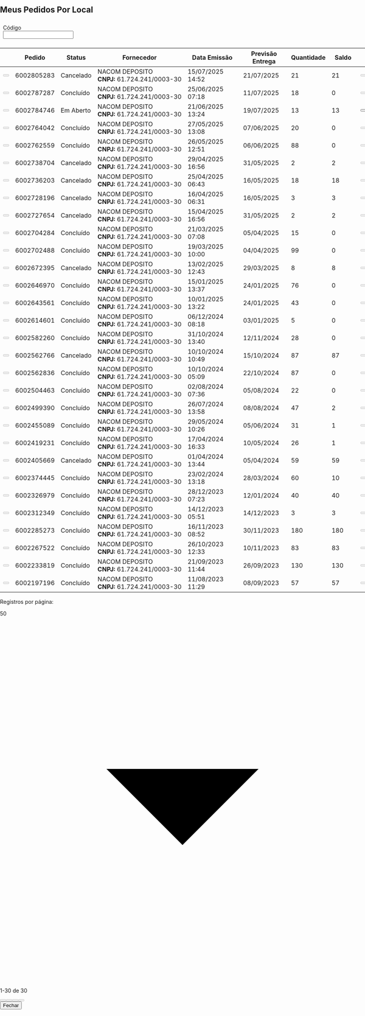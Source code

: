 <div role="presentation" class="MuiDialog-root" width="md" style="position: fixed; z-index: 1300; inset: 0px;"><div class="MuiBackdrop-root" aria-hidden="true" style="opacity: 1; transition: opacity 225ms cubic-bezier(0.4, 0, 0.2, 1) 0ms;"></div><div tabindex="0" data-test="sentinelStart"></div><div class="MuiDialog-container MuiDialog-scrollPaper" role="none presentation" tabindex="-1" style="opacity: 1; transition: opacity 225ms cubic-bezier(0.4, 0, 0.2, 1) 0ms;"><div class="MuiPaper-root MuiDialog-paper MuiDialog-paperScrollPaper MuiDialog-paperWidthLg MuiDialog-paperFullWidth MuiPaper-elevation24 MuiPaper-rounded" role="dialog"><div class="MuiDialogTitle-root"><h2 class="MuiTypography-root MuiTypography-h6">Meus Pedidos Por Local</h2></div><div class="MuiDialogContent-root" style="padding: 0px;"><div style="padding: 8px;"><div class="MuiGrid-root MuiGrid-container"><div class="MuiGrid-root MuiGrid-item MuiGrid-grid-xs-8"></div><div class="MuiGrid-root MuiGrid-item MuiGrid-grid-xs-4"><div class="MuiFormControl-root MuiTextField-root MuiFormControl-fullWidth"><label class="MuiFormLabel-root MuiInputLabel-root MuiInputLabel-formControl MuiInputLabel-animated" data-shrink="false">Código</label><div class="MuiInputBase-root MuiInput-root MuiInput-underline MuiInputBase-fullWidth MuiInput-fullWidth MuiInputBase-formControl MuiInput-formControl"><input aria-invalid="false" name="codigo" type="text" class="MuiInputBase-input MuiInput-input" value=""></div></div></div></div></div><div class="jss1744 jss1745"><table class="MuiTable-root" style="min-width: 1000px;"><thead class="MuiTableHead-root"><tr class="MuiTableRow-root MuiTableRow-head"><th class="MuiTableCell-root MuiTableCell-head MuiTableCell-sizeSmall" scope="col" width="10"></th><th class="MuiTableCell-root MuiTableCell-head MuiTableCell-sizeSmall" scope="col">Pedido</th><th class="MuiTableCell-root MuiTableCell-head MuiTableCell-sizeSmall" scope="col">Status</th><th class="MuiTableCell-root MuiTableCell-head MuiTableCell-sizeSmall" scope="col">Fornecedor</th><th class="MuiTableCell-root MuiTableCell-head MuiTableCell-alignCenter MuiTableCell-sizeSmall" scope="col" style="width: 130px;">Data Emissão</th><th class="MuiTableCell-root MuiTableCell-head MuiTableCell-alignCenter MuiTableCell-sizeSmall" scope="col" style="width: 110px;">Previsão Entrega</th><th class="MuiTableCell-root MuiTableCell-head MuiTableCell-alignRight MuiTableCell-sizeSmall" scope="col" style="width: 60px;">Quantidade</th><th class="MuiTableCell-root MuiTableCell-head MuiTableCell-alignRight MuiTableCell-sizeSmall" scope="col" style="width: 60px;">Saldo</th><th class="MuiTableCell-root MuiTableCell-head MuiTableCell-sizeSmall" scope="col" style="width: 40px;"></th></tr></thead><tbody class="MuiTableBody-root"><tr class="MuiTableRow-root MuiTableRow-hover"><td class="MuiTableCell-root MuiTableCell-body MuiTableCell-sizeSmall"><button class="MuiButtonBase-root MuiIconButton-root Mui-disabled MuiIconButton-sizeSmall Mui-disabled" tabindex="-1" type="button" disabled="" aria-label="observacoes"><span class="MuiIconButton-label"><svg class="MuiSvgIcon-root" focusable="false" viewBox="0 0 24 24" aria-hidden="true" role="presentation"><path d="M7.41 8.59L12 13.17l4.59-4.58L18 10l-6 6-6-6 1.41-1.41z"></path></svg></span></button></td><td class="MuiTableCell-root MuiTableCell-body MuiTableCell-sizeSmall">6002805283</td><td class="MuiTableCell-root MuiTableCell-body MuiTableCell-sizeSmall">Cancelado</td><td class="MuiTableCell-root MuiTableCell-body MuiTableCell-sizeSmall">NACOM DEPOSITO<br><strong>CNPJ: </strong>61.724.241/0003-30</td><td class="MuiTableCell-root MuiTableCell-body MuiTableCell-alignCenter MuiTableCell-sizeSmall">15/07/2025 14:52</td><td class="MuiTableCell-root MuiTableCell-body MuiTableCell-alignLeft MuiTableCell-sizeSmall">21/07/2025</td><td class="MuiTableCell-root MuiTableCell-body MuiTableCell-alignRight MuiTableCell-sizeSmall">21</td><td class="MuiTableCell-root MuiTableCell-body MuiTableCell-alignRight MuiTableCell-sizeSmall">21</td><td class="MuiTableCell-root MuiTableCell-body MuiTableCell-alignCenter MuiTableCell-paddingNone MuiTableCell-sizeSmall"><button class="MuiButtonBase-root MuiIconButton-root MuiIconButton-colorPrimary Mui-disabled Mui-disabled" tabindex="-1" type="button" disabled=""><span class="MuiIconButton-label"><svg class="MuiSvgIcon-root" focusable="false" viewBox="0 0 24 24" aria-hidden="true" role="presentation"><path d="M19.77 5.03l1.4 1.4L8.43 19.17l-5.6-5.6 1.4-1.4 4.2 4.2L19.77 5.03m0-2.83L8.43 13.54l-4.2-4.2L0 13.57 8.43 22 24 6.43 19.77 2.2z"></path></svg></span></button></td></tr><tr class="MuiTableRow-root MuiTableRow-hover"><td class="MuiTableCell-root MuiTableCell-body MuiTableCell-sizeSmall"><button class="MuiButtonBase-root MuiIconButton-root Mui-disabled MuiIconButton-sizeSmall Mui-disabled" tabindex="-1" type="button" disabled="" aria-label="observacoes"><span class="MuiIconButton-label"><svg class="MuiSvgIcon-root" focusable="false" viewBox="0 0 24 24" aria-hidden="true" role="presentation"><path d="M7.41 8.59L12 13.17l4.59-4.58L18 10l-6 6-6-6 1.41-1.41z"></path></svg></span></button></td><td class="MuiTableCell-root MuiTableCell-body MuiTableCell-sizeSmall">6002787287</td><td class="MuiTableCell-root MuiTableCell-body MuiTableCell-sizeSmall">Concluído</td><td class="MuiTableCell-root MuiTableCell-body MuiTableCell-sizeSmall">NACOM DEPOSITO<br><strong>CNPJ: </strong>61.724.241/0003-30</td><td class="MuiTableCell-root MuiTableCell-body MuiTableCell-alignCenter MuiTableCell-sizeSmall">25/06/2025 07:18</td><td class="MuiTableCell-root MuiTableCell-body MuiTableCell-alignLeft MuiTableCell-sizeSmall">11/07/2025</td><td class="MuiTableCell-root MuiTableCell-body MuiTableCell-alignRight MuiTableCell-sizeSmall">18</td><td class="MuiTableCell-root MuiTableCell-body MuiTableCell-alignRight MuiTableCell-sizeSmall">0</td><td class="MuiTableCell-root MuiTableCell-body MuiTableCell-alignCenter MuiTableCell-paddingNone MuiTableCell-sizeSmall"><button class="MuiButtonBase-root MuiIconButton-root MuiIconButton-colorPrimary Mui-disabled Mui-disabled" tabindex="-1" type="button" disabled=""><span class="MuiIconButton-label"><svg class="MuiSvgIcon-root" focusable="false" viewBox="0 0 24 24" aria-hidden="true" role="presentation"><path d="M19.77 5.03l1.4 1.4L8.43 19.17l-5.6-5.6 1.4-1.4 4.2 4.2L19.77 5.03m0-2.83L8.43 13.54l-4.2-4.2L0 13.57 8.43 22 24 6.43 19.77 2.2z"></path></svg></span></button></td></tr><tr class="MuiTableRow-root MuiTableRow-hover"><td class="MuiTableCell-root MuiTableCell-body MuiTableCell-sizeSmall"><button class="MuiButtonBase-root MuiIconButton-root Mui-disabled MuiIconButton-sizeSmall Mui-disabled" tabindex="-1" type="button" disabled="" aria-label="observacoes"><span class="MuiIconButton-label"><svg class="MuiSvgIcon-root" focusable="false" viewBox="0 0 24 24" aria-hidden="true" role="presentation"><path d="M7.41 8.59L12 13.17l4.59-4.58L18 10l-6 6-6-6 1.41-1.41z"></path></svg></span></button></td><td class="MuiTableCell-root MuiTableCell-body MuiTableCell-sizeSmall">6002784746</td><td class="MuiTableCell-root MuiTableCell-body MuiTableCell-sizeSmall">Em Aberto</td><td class="MuiTableCell-root MuiTableCell-body MuiTableCell-sizeSmall">NACOM DEPOSITO<br><strong>CNPJ: </strong>61.724.241/0003-30</td><td class="MuiTableCell-root MuiTableCell-body MuiTableCell-alignCenter MuiTableCell-sizeSmall">21/06/2025 13:24</td><td class="MuiTableCell-root MuiTableCell-body MuiTableCell-alignLeft MuiTableCell-sizeSmall">19/07/2025</td><td class="MuiTableCell-root MuiTableCell-body MuiTableCell-alignRight MuiTableCell-sizeSmall">13</td><td class="MuiTableCell-root MuiTableCell-body MuiTableCell-alignRight MuiTableCell-sizeSmall">13</td><td class="MuiTableCell-root MuiTableCell-body MuiTableCell-alignCenter MuiTableCell-paddingNone MuiTableCell-sizeSmall"><button class="MuiButtonBase-root MuiIconButton-root MuiIconButton-colorPrimary" tabindex="0" type="button"><span class="MuiIconButton-label"><svg class="MuiSvgIcon-root" focusable="false" viewBox="0 0 24 24" aria-hidden="true" role="presentation"><path d="M19.77 5.03l1.4 1.4L8.43 19.17l-5.6-5.6 1.4-1.4 4.2 4.2L19.77 5.03m0-2.83L8.43 13.54l-4.2-4.2L0 13.57 8.43 22 24 6.43 19.77 2.2z"></path></svg></span><span class="MuiTouchRipple-root"></span></button></td></tr><tr class="MuiTableRow-root MuiTableRow-hover"><td class="MuiTableCell-root MuiTableCell-body MuiTableCell-sizeSmall"><button class="MuiButtonBase-root MuiIconButton-root Mui-disabled MuiIconButton-sizeSmall Mui-disabled" tabindex="-1" type="button" disabled="" aria-label="observacoes"><span class="MuiIconButton-label"><svg class="MuiSvgIcon-root" focusable="false" viewBox="0 0 24 24" aria-hidden="true" role="presentation"><path d="M7.41 8.59L12 13.17l4.59-4.58L18 10l-6 6-6-6 1.41-1.41z"></path></svg></span></button></td><td class="MuiTableCell-root MuiTableCell-body MuiTableCell-sizeSmall">6002764042</td><td class="MuiTableCell-root MuiTableCell-body MuiTableCell-sizeSmall">Concluído</td><td class="MuiTableCell-root MuiTableCell-body MuiTableCell-sizeSmall">NACOM DEPOSITO<br><strong>CNPJ: </strong>61.724.241/0003-30</td><td class="MuiTableCell-root MuiTableCell-body MuiTableCell-alignCenter MuiTableCell-sizeSmall">27/05/2025 13:08</td><td class="MuiTableCell-root MuiTableCell-body MuiTableCell-alignLeft MuiTableCell-sizeSmall">07/06/2025</td><td class="MuiTableCell-root MuiTableCell-body MuiTableCell-alignRight MuiTableCell-sizeSmall">20</td><td class="MuiTableCell-root MuiTableCell-body MuiTableCell-alignRight MuiTableCell-sizeSmall">0</td><td class="MuiTableCell-root MuiTableCell-body MuiTableCell-alignCenter MuiTableCell-paddingNone MuiTableCell-sizeSmall"><button class="MuiButtonBase-root MuiIconButton-root MuiIconButton-colorPrimary Mui-disabled Mui-disabled" tabindex="-1" type="button" disabled=""><span class="MuiIconButton-label"><svg class="MuiSvgIcon-root" focusable="false" viewBox="0 0 24 24" aria-hidden="true" role="presentation"><path d="M19.77 5.03l1.4 1.4L8.43 19.17l-5.6-5.6 1.4-1.4 4.2 4.2L19.77 5.03m0-2.83L8.43 13.54l-4.2-4.2L0 13.57 8.43 22 24 6.43 19.77 2.2z"></path></svg></span></button></td></tr><tr class="MuiTableRow-root MuiTableRow-hover"><td class="MuiTableCell-root MuiTableCell-body MuiTableCell-sizeSmall"><button class="MuiButtonBase-root MuiIconButton-root Mui-disabled MuiIconButton-sizeSmall Mui-disabled" tabindex="-1" type="button" disabled="" aria-label="observacoes"><span class="MuiIconButton-label"><svg class="MuiSvgIcon-root" focusable="false" viewBox="0 0 24 24" aria-hidden="true" role="presentation"><path d="M7.41 8.59L12 13.17l4.59-4.58L18 10l-6 6-6-6 1.41-1.41z"></path></svg></span></button></td><td class="MuiTableCell-root MuiTableCell-body MuiTableCell-sizeSmall">6002762559</td><td class="MuiTableCell-root MuiTableCell-body MuiTableCell-sizeSmall">Concluído</td><td class="MuiTableCell-root MuiTableCell-body MuiTableCell-sizeSmall">NACOM DEPOSITO<br><strong>CNPJ: </strong>61.724.241/0003-30</td><td class="MuiTableCell-root MuiTableCell-body MuiTableCell-alignCenter MuiTableCell-sizeSmall">26/05/2025 12:51</td><td class="MuiTableCell-root MuiTableCell-body MuiTableCell-alignLeft MuiTableCell-sizeSmall">06/06/2025</td><td class="MuiTableCell-root MuiTableCell-body MuiTableCell-alignRight MuiTableCell-sizeSmall">88</td><td class="MuiTableCell-root MuiTableCell-body MuiTableCell-alignRight MuiTableCell-sizeSmall">0</td><td class="MuiTableCell-root MuiTableCell-body MuiTableCell-alignCenter MuiTableCell-paddingNone MuiTableCell-sizeSmall"><button class="MuiButtonBase-root MuiIconButton-root MuiIconButton-colorPrimary Mui-disabled Mui-disabled" tabindex="-1" type="button" disabled=""><span class="MuiIconButton-label"><svg class="MuiSvgIcon-root" focusable="false" viewBox="0 0 24 24" aria-hidden="true" role="presentation"><path d="M19.77 5.03l1.4 1.4L8.43 19.17l-5.6-5.6 1.4-1.4 4.2 4.2L19.77 5.03m0-2.83L8.43 13.54l-4.2-4.2L0 13.57 8.43 22 24 6.43 19.77 2.2z"></path></svg></span></button></td></tr><tr class="MuiTableRow-root MuiTableRow-hover"><td class="MuiTableCell-root MuiTableCell-body MuiTableCell-sizeSmall"><button class="MuiButtonBase-root MuiIconButton-root Mui-disabled MuiIconButton-sizeSmall Mui-disabled" tabindex="-1" type="button" disabled="" aria-label="observacoes"><span class="MuiIconButton-label"><svg class="MuiSvgIcon-root" focusable="false" viewBox="0 0 24 24" aria-hidden="true" role="presentation"><path d="M7.41 8.59L12 13.17l4.59-4.58L18 10l-6 6-6-6 1.41-1.41z"></path></svg></span></button></td><td class="MuiTableCell-root MuiTableCell-body MuiTableCell-sizeSmall">6002738704</td><td class="MuiTableCell-root MuiTableCell-body MuiTableCell-sizeSmall">Cancelado</td><td class="MuiTableCell-root MuiTableCell-body MuiTableCell-sizeSmall">NACOM DEPOSITO<br><strong>CNPJ: </strong>61.724.241/0003-30</td><td class="MuiTableCell-root MuiTableCell-body MuiTableCell-alignCenter MuiTableCell-sizeSmall">29/04/2025 16:56</td><td class="MuiTableCell-root MuiTableCell-body MuiTableCell-alignLeft MuiTableCell-sizeSmall">31/05/2025</td><td class="MuiTableCell-root MuiTableCell-body MuiTableCell-alignRight MuiTableCell-sizeSmall">2</td><td class="MuiTableCell-root MuiTableCell-body MuiTableCell-alignRight MuiTableCell-sizeSmall">2</td><td class="MuiTableCell-root MuiTableCell-body MuiTableCell-alignCenter MuiTableCell-paddingNone MuiTableCell-sizeSmall"><button class="MuiButtonBase-root MuiIconButton-root MuiIconButton-colorPrimary Mui-disabled Mui-disabled" tabindex="-1" type="button" disabled=""><span class="MuiIconButton-label"><svg class="MuiSvgIcon-root" focusable="false" viewBox="0 0 24 24" aria-hidden="true" role="presentation"><path d="M19.77 5.03l1.4 1.4L8.43 19.17l-5.6-5.6 1.4-1.4 4.2 4.2L19.77 5.03m0-2.83L8.43 13.54l-4.2-4.2L0 13.57 8.43 22 24 6.43 19.77 2.2z"></path></svg></span></button></td></tr><tr class="MuiTableRow-root MuiTableRow-hover"><td class="MuiTableCell-root MuiTableCell-body MuiTableCell-sizeSmall"><button class="MuiButtonBase-root MuiIconButton-root Mui-disabled MuiIconButton-sizeSmall Mui-disabled" tabindex="-1" type="button" disabled="" aria-label="observacoes"><span class="MuiIconButton-label"><svg class="MuiSvgIcon-root" focusable="false" viewBox="0 0 24 24" aria-hidden="true" role="presentation"><path d="M7.41 8.59L12 13.17l4.59-4.58L18 10l-6 6-6-6 1.41-1.41z"></path></svg></span></button></td><td class="MuiTableCell-root MuiTableCell-body MuiTableCell-sizeSmall">6002736203</td><td class="MuiTableCell-root MuiTableCell-body MuiTableCell-sizeSmall">Cancelado</td><td class="MuiTableCell-root MuiTableCell-body MuiTableCell-sizeSmall">NACOM DEPOSITO<br><strong>CNPJ: </strong>61.724.241/0003-30</td><td class="MuiTableCell-root MuiTableCell-body MuiTableCell-alignCenter MuiTableCell-sizeSmall">25/04/2025 06:43</td><td class="MuiTableCell-root MuiTableCell-body MuiTableCell-alignLeft MuiTableCell-sizeSmall">16/05/2025</td><td class="MuiTableCell-root MuiTableCell-body MuiTableCell-alignRight MuiTableCell-sizeSmall">18</td><td class="MuiTableCell-root MuiTableCell-body MuiTableCell-alignRight MuiTableCell-sizeSmall">18</td><td class="MuiTableCell-root MuiTableCell-body MuiTableCell-alignCenter MuiTableCell-paddingNone MuiTableCell-sizeSmall"><button class="MuiButtonBase-root MuiIconButton-root MuiIconButton-colorPrimary Mui-disabled Mui-disabled" tabindex="-1" type="button" disabled=""><span class="MuiIconButton-label"><svg class="MuiSvgIcon-root" focusable="false" viewBox="0 0 24 24" aria-hidden="true" role="presentation"><path d="M19.77 5.03l1.4 1.4L8.43 19.17l-5.6-5.6 1.4-1.4 4.2 4.2L19.77 5.03m0-2.83L8.43 13.54l-4.2-4.2L0 13.57 8.43 22 24 6.43 19.77 2.2z"></path></svg></span></button></td></tr><tr class="MuiTableRow-root MuiTableRow-hover"><td class="MuiTableCell-root MuiTableCell-body MuiTableCell-sizeSmall"><button class="MuiButtonBase-root MuiIconButton-root Mui-disabled MuiIconButton-sizeSmall Mui-disabled" tabindex="-1" type="button" disabled="" aria-label="observacoes"><span class="MuiIconButton-label"><svg class="MuiSvgIcon-root" focusable="false" viewBox="0 0 24 24" aria-hidden="true" role="presentation"><path d="M7.41 8.59L12 13.17l4.59-4.58L18 10l-6 6-6-6 1.41-1.41z"></path></svg></span></button></td><td class="MuiTableCell-root MuiTableCell-body MuiTableCell-sizeSmall">6002728196</td><td class="MuiTableCell-root MuiTableCell-body MuiTableCell-sizeSmall">Cancelado</td><td class="MuiTableCell-root MuiTableCell-body MuiTableCell-sizeSmall">NACOM DEPOSITO<br><strong>CNPJ: </strong>61.724.241/0003-30</td><td class="MuiTableCell-root MuiTableCell-body MuiTableCell-alignCenter MuiTableCell-sizeSmall">16/04/2025 06:31</td><td class="MuiTableCell-root MuiTableCell-body MuiTableCell-alignLeft MuiTableCell-sizeSmall">16/05/2025</td><td class="MuiTableCell-root MuiTableCell-body MuiTableCell-alignRight MuiTableCell-sizeSmall">3</td><td class="MuiTableCell-root MuiTableCell-body MuiTableCell-alignRight MuiTableCell-sizeSmall">3</td><td class="MuiTableCell-root MuiTableCell-body MuiTableCell-alignCenter MuiTableCell-paddingNone MuiTableCell-sizeSmall"><button class="MuiButtonBase-root MuiIconButton-root MuiIconButton-colorPrimary Mui-disabled Mui-disabled" tabindex="-1" type="button" disabled=""><span class="MuiIconButton-label"><svg class="MuiSvgIcon-root" focusable="false" viewBox="0 0 24 24" aria-hidden="true" role="presentation"><path d="M19.77 5.03l1.4 1.4L8.43 19.17l-5.6-5.6 1.4-1.4 4.2 4.2L19.77 5.03m0-2.83L8.43 13.54l-4.2-4.2L0 13.57 8.43 22 24 6.43 19.77 2.2z"></path></svg></span></button></td></tr><tr class="MuiTableRow-root MuiTableRow-hover"><td class="MuiTableCell-root MuiTableCell-body MuiTableCell-sizeSmall"><button class="MuiButtonBase-root MuiIconButton-root Mui-disabled MuiIconButton-sizeSmall Mui-disabled" tabindex="-1" type="button" disabled="" aria-label="observacoes"><span class="MuiIconButton-label"><svg class="MuiSvgIcon-root" focusable="false" viewBox="0 0 24 24" aria-hidden="true" role="presentation"><path d="M7.41 8.59L12 13.17l4.59-4.58L18 10l-6 6-6-6 1.41-1.41z"></path></svg></span></button></td><td class="MuiTableCell-root MuiTableCell-body MuiTableCell-sizeSmall">6002727654</td><td class="MuiTableCell-root MuiTableCell-body MuiTableCell-sizeSmall">Cancelado</td><td class="MuiTableCell-root MuiTableCell-body MuiTableCell-sizeSmall">NACOM DEPOSITO<br><strong>CNPJ: </strong>61.724.241/0003-30</td><td class="MuiTableCell-root MuiTableCell-body MuiTableCell-alignCenter MuiTableCell-sizeSmall">15/04/2025 16:56</td><td class="MuiTableCell-root MuiTableCell-body MuiTableCell-alignLeft MuiTableCell-sizeSmall">31/05/2025</td><td class="MuiTableCell-root MuiTableCell-body MuiTableCell-alignRight MuiTableCell-sizeSmall">2</td><td class="MuiTableCell-root MuiTableCell-body MuiTableCell-alignRight MuiTableCell-sizeSmall">2</td><td class="MuiTableCell-root MuiTableCell-body MuiTableCell-alignCenter MuiTableCell-paddingNone MuiTableCell-sizeSmall"><button class="MuiButtonBase-root MuiIconButton-root MuiIconButton-colorPrimary Mui-disabled Mui-disabled" tabindex="-1" type="button" disabled=""><span class="MuiIconButton-label"><svg class="MuiSvgIcon-root" focusable="false" viewBox="0 0 24 24" aria-hidden="true" role="presentation"><path d="M19.77 5.03l1.4 1.4L8.43 19.17l-5.6-5.6 1.4-1.4 4.2 4.2L19.77 5.03m0-2.83L8.43 13.54l-4.2-4.2L0 13.57 8.43 22 24 6.43 19.77 2.2z"></path></svg></span></button></td></tr><tr class="MuiTableRow-root MuiTableRow-hover"><td class="MuiTableCell-root MuiTableCell-body MuiTableCell-sizeSmall"><button class="MuiButtonBase-root MuiIconButton-root Mui-disabled MuiIconButton-sizeSmall Mui-disabled" tabindex="-1" type="button" disabled="" aria-label="observacoes"><span class="MuiIconButton-label"><svg class="MuiSvgIcon-root" focusable="false" viewBox="0 0 24 24" aria-hidden="true" role="presentation"><path d="M7.41 8.59L12 13.17l4.59-4.58L18 10l-6 6-6-6 1.41-1.41z"></path></svg></span></button></td><td class="MuiTableCell-root MuiTableCell-body MuiTableCell-sizeSmall">6002704284</td><td class="MuiTableCell-root MuiTableCell-body MuiTableCell-sizeSmall">Concluído</td><td class="MuiTableCell-root MuiTableCell-body MuiTableCell-sizeSmall">NACOM DEPOSITO<br><strong>CNPJ: </strong>61.724.241/0003-30</td><td class="MuiTableCell-root MuiTableCell-body MuiTableCell-alignCenter MuiTableCell-sizeSmall">21/03/2025 07:08</td><td class="MuiTableCell-root MuiTableCell-body MuiTableCell-alignLeft MuiTableCell-sizeSmall">05/04/2025</td><td class="MuiTableCell-root MuiTableCell-body MuiTableCell-alignRight MuiTableCell-sizeSmall">15</td><td class="MuiTableCell-root MuiTableCell-body MuiTableCell-alignRight MuiTableCell-sizeSmall">0</td><td class="MuiTableCell-root MuiTableCell-body MuiTableCell-alignCenter MuiTableCell-paddingNone MuiTableCell-sizeSmall"><button class="MuiButtonBase-root MuiIconButton-root MuiIconButton-colorPrimary Mui-disabled Mui-disabled" tabindex="-1" type="button" disabled=""><span class="MuiIconButton-label"><svg class="MuiSvgIcon-root" focusable="false" viewBox="0 0 24 24" aria-hidden="true" role="presentation"><path d="M19.77 5.03l1.4 1.4L8.43 19.17l-5.6-5.6 1.4-1.4 4.2 4.2L19.77 5.03m0-2.83L8.43 13.54l-4.2-4.2L0 13.57 8.43 22 24 6.43 19.77 2.2z"></path></svg></span></button></td></tr><tr class="MuiTableRow-root MuiTableRow-hover"><td class="MuiTableCell-root MuiTableCell-body MuiTableCell-sizeSmall"><button class="MuiButtonBase-root MuiIconButton-root Mui-disabled MuiIconButton-sizeSmall Mui-disabled" tabindex="-1" type="button" disabled="" aria-label="observacoes"><span class="MuiIconButton-label"><svg class="MuiSvgIcon-root" focusable="false" viewBox="0 0 24 24" aria-hidden="true" role="presentation"><path d="M7.41 8.59L12 13.17l4.59-4.58L18 10l-6 6-6-6 1.41-1.41z"></path></svg></span></button></td><td class="MuiTableCell-root MuiTableCell-body MuiTableCell-sizeSmall">6002702488</td><td class="MuiTableCell-root MuiTableCell-body MuiTableCell-sizeSmall">Concluído</td><td class="MuiTableCell-root MuiTableCell-body MuiTableCell-sizeSmall">NACOM DEPOSITO<br><strong>CNPJ: </strong>61.724.241/0003-30</td><td class="MuiTableCell-root MuiTableCell-body MuiTableCell-alignCenter MuiTableCell-sizeSmall">19/03/2025 10:00</td><td class="MuiTableCell-root MuiTableCell-body MuiTableCell-alignLeft MuiTableCell-sizeSmall">04/04/2025</td><td class="MuiTableCell-root MuiTableCell-body MuiTableCell-alignRight MuiTableCell-sizeSmall">99</td><td class="MuiTableCell-root MuiTableCell-body MuiTableCell-alignRight MuiTableCell-sizeSmall">0</td><td class="MuiTableCell-root MuiTableCell-body MuiTableCell-alignCenter MuiTableCell-paddingNone MuiTableCell-sizeSmall"><button class="MuiButtonBase-root MuiIconButton-root MuiIconButton-colorPrimary Mui-disabled Mui-disabled" tabindex="-1" type="button" disabled=""><span class="MuiIconButton-label"><svg class="MuiSvgIcon-root" focusable="false" viewBox="0 0 24 24" aria-hidden="true" role="presentation"><path d="M19.77 5.03l1.4 1.4L8.43 19.17l-5.6-5.6 1.4-1.4 4.2 4.2L19.77 5.03m0-2.83L8.43 13.54l-4.2-4.2L0 13.57 8.43 22 24 6.43 19.77 2.2z"></path></svg></span></button></td></tr><tr class="MuiTableRow-root MuiTableRow-hover"><td class="MuiTableCell-root MuiTableCell-body MuiTableCell-sizeSmall"><button class="MuiButtonBase-root MuiIconButton-root Mui-disabled MuiIconButton-sizeSmall Mui-disabled" tabindex="-1" type="button" disabled="" aria-label="observacoes"><span class="MuiIconButton-label"><svg class="MuiSvgIcon-root" focusable="false" viewBox="0 0 24 24" aria-hidden="true" role="presentation"><path d="M7.41 8.59L12 13.17l4.59-4.58L18 10l-6 6-6-6 1.41-1.41z"></path></svg></span></button></td><td class="MuiTableCell-root MuiTableCell-body MuiTableCell-sizeSmall">6002672395</td><td class="MuiTableCell-root MuiTableCell-body MuiTableCell-sizeSmall">Cancelado</td><td class="MuiTableCell-root MuiTableCell-body MuiTableCell-sizeSmall">NACOM DEPOSITO<br><strong>CNPJ: </strong>61.724.241/0003-30</td><td class="MuiTableCell-root MuiTableCell-body MuiTableCell-alignCenter MuiTableCell-sizeSmall">13/02/2025 12:43</td><td class="MuiTableCell-root MuiTableCell-body MuiTableCell-alignLeft MuiTableCell-sizeSmall">29/03/2025</td><td class="MuiTableCell-root MuiTableCell-body MuiTableCell-alignRight MuiTableCell-sizeSmall">8</td><td class="MuiTableCell-root MuiTableCell-body MuiTableCell-alignRight MuiTableCell-sizeSmall">8</td><td class="MuiTableCell-root MuiTableCell-body MuiTableCell-alignCenter MuiTableCell-paddingNone MuiTableCell-sizeSmall"><button class="MuiButtonBase-root MuiIconButton-root MuiIconButton-colorPrimary Mui-disabled Mui-disabled" tabindex="-1" type="button" disabled=""><span class="MuiIconButton-label"><svg class="MuiSvgIcon-root" focusable="false" viewBox="0 0 24 24" aria-hidden="true" role="presentation"><path d="M19.77 5.03l1.4 1.4L8.43 19.17l-5.6-5.6 1.4-1.4 4.2 4.2L19.77 5.03m0-2.83L8.43 13.54l-4.2-4.2L0 13.57 8.43 22 24 6.43 19.77 2.2z"></path></svg></span></button></td></tr><tr class="MuiTableRow-root MuiTableRow-hover"><td class="MuiTableCell-root MuiTableCell-body MuiTableCell-sizeSmall"><button class="MuiButtonBase-root MuiIconButton-root Mui-disabled MuiIconButton-sizeSmall Mui-disabled" tabindex="-1" type="button" disabled="" aria-label="observacoes"><span class="MuiIconButton-label"><svg class="MuiSvgIcon-root" focusable="false" viewBox="0 0 24 24" aria-hidden="true" role="presentation"><path d="M7.41 8.59L12 13.17l4.59-4.58L18 10l-6 6-6-6 1.41-1.41z"></path></svg></span></button></td><td class="MuiTableCell-root MuiTableCell-body MuiTableCell-sizeSmall">6002646970</td><td class="MuiTableCell-root MuiTableCell-body MuiTableCell-sizeSmall">Concluído</td><td class="MuiTableCell-root MuiTableCell-body MuiTableCell-sizeSmall">NACOM DEPOSITO<br><strong>CNPJ: </strong>61.724.241/0003-30</td><td class="MuiTableCell-root MuiTableCell-body MuiTableCell-alignCenter MuiTableCell-sizeSmall">15/01/2025 13:37</td><td class="MuiTableCell-root MuiTableCell-body MuiTableCell-alignLeft MuiTableCell-sizeSmall">24/01/2025</td><td class="MuiTableCell-root MuiTableCell-body MuiTableCell-alignRight MuiTableCell-sizeSmall">76</td><td class="MuiTableCell-root MuiTableCell-body MuiTableCell-alignRight MuiTableCell-sizeSmall">0</td><td class="MuiTableCell-root MuiTableCell-body MuiTableCell-alignCenter MuiTableCell-paddingNone MuiTableCell-sizeSmall"><button class="MuiButtonBase-root MuiIconButton-root MuiIconButton-colorPrimary Mui-disabled Mui-disabled" tabindex="-1" type="button" disabled=""><span class="MuiIconButton-label"><svg class="MuiSvgIcon-root" focusable="false" viewBox="0 0 24 24" aria-hidden="true" role="presentation"><path d="M19.77 5.03l1.4 1.4L8.43 19.17l-5.6-5.6 1.4-1.4 4.2 4.2L19.77 5.03m0-2.83L8.43 13.54l-4.2-4.2L0 13.57 8.43 22 24 6.43 19.77 2.2z"></path></svg></span></button></td></tr><tr class="MuiTableRow-root MuiTableRow-hover"><td class="MuiTableCell-root MuiTableCell-body MuiTableCell-sizeSmall"><button class="MuiButtonBase-root MuiIconButton-root Mui-disabled MuiIconButton-sizeSmall Mui-disabled" tabindex="-1" type="button" disabled="" aria-label="observacoes"><span class="MuiIconButton-label"><svg class="MuiSvgIcon-root" focusable="false" viewBox="0 0 24 24" aria-hidden="true" role="presentation"><path d="M7.41 8.59L12 13.17l4.59-4.58L18 10l-6 6-6-6 1.41-1.41z"></path></svg></span></button></td><td class="MuiTableCell-root MuiTableCell-body MuiTableCell-sizeSmall">6002643561</td><td class="MuiTableCell-root MuiTableCell-body MuiTableCell-sizeSmall">Concluído</td><td class="MuiTableCell-root MuiTableCell-body MuiTableCell-sizeSmall">NACOM DEPOSITO<br><strong>CNPJ: </strong>61.724.241/0003-30</td><td class="MuiTableCell-root MuiTableCell-body MuiTableCell-alignCenter MuiTableCell-sizeSmall">10/01/2025 13:22</td><td class="MuiTableCell-root MuiTableCell-body MuiTableCell-alignLeft MuiTableCell-sizeSmall">24/01/2025</td><td class="MuiTableCell-root MuiTableCell-body MuiTableCell-alignRight MuiTableCell-sizeSmall">43</td><td class="MuiTableCell-root MuiTableCell-body MuiTableCell-alignRight MuiTableCell-sizeSmall">0</td><td class="MuiTableCell-root MuiTableCell-body MuiTableCell-alignCenter MuiTableCell-paddingNone MuiTableCell-sizeSmall"><button class="MuiButtonBase-root MuiIconButton-root MuiIconButton-colorPrimary Mui-disabled Mui-disabled" tabindex="-1" type="button" disabled=""><span class="MuiIconButton-label"><svg class="MuiSvgIcon-root" focusable="false" viewBox="0 0 24 24" aria-hidden="true" role="presentation"><path d="M19.77 5.03l1.4 1.4L8.43 19.17l-5.6-5.6 1.4-1.4 4.2 4.2L19.77 5.03m0-2.83L8.43 13.54l-4.2-4.2L0 13.57 8.43 22 24 6.43 19.77 2.2z"></path></svg></span></button></td></tr><tr class="MuiTableRow-root MuiTableRow-hover"><td class="MuiTableCell-root MuiTableCell-body MuiTableCell-sizeSmall"><button class="MuiButtonBase-root MuiIconButton-root Mui-disabled MuiIconButton-sizeSmall Mui-disabled" tabindex="-1" type="button" disabled="" aria-label="observacoes"><span class="MuiIconButton-label"><svg class="MuiSvgIcon-root" focusable="false" viewBox="0 0 24 24" aria-hidden="true" role="presentation"><path d="M7.41 8.59L12 13.17l4.59-4.58L18 10l-6 6-6-6 1.41-1.41z"></path></svg></span></button></td><td class="MuiTableCell-root MuiTableCell-body MuiTableCell-sizeSmall">6002614601</td><td class="MuiTableCell-root MuiTableCell-body MuiTableCell-sizeSmall">Concluído</td><td class="MuiTableCell-root MuiTableCell-body MuiTableCell-sizeSmall">NACOM DEPOSITO<br><strong>CNPJ: </strong>61.724.241/0003-30</td><td class="MuiTableCell-root MuiTableCell-body MuiTableCell-alignCenter MuiTableCell-sizeSmall">06/12/2024 08:18</td><td class="MuiTableCell-root MuiTableCell-body MuiTableCell-alignLeft MuiTableCell-sizeSmall">03/01/2025</td><td class="MuiTableCell-root MuiTableCell-body MuiTableCell-alignRight MuiTableCell-sizeSmall">5</td><td class="MuiTableCell-root MuiTableCell-body MuiTableCell-alignRight MuiTableCell-sizeSmall">0</td><td class="MuiTableCell-root MuiTableCell-body MuiTableCell-alignCenter MuiTableCell-paddingNone MuiTableCell-sizeSmall"><button class="MuiButtonBase-root MuiIconButton-root MuiIconButton-colorPrimary Mui-disabled Mui-disabled" tabindex="-1" type="button" disabled=""><span class="MuiIconButton-label"><svg class="MuiSvgIcon-root" focusable="false" viewBox="0 0 24 24" aria-hidden="true" role="presentation"><path d="M19.77 5.03l1.4 1.4L8.43 19.17l-5.6-5.6 1.4-1.4 4.2 4.2L19.77 5.03m0-2.83L8.43 13.54l-4.2-4.2L0 13.57 8.43 22 24 6.43 19.77 2.2z"></path></svg></span></button></td></tr><tr class="MuiTableRow-root MuiTableRow-hover"><td class="MuiTableCell-root MuiTableCell-body MuiTableCell-sizeSmall"><button class="MuiButtonBase-root MuiIconButton-root Mui-disabled MuiIconButton-sizeSmall Mui-disabled" tabindex="-1" type="button" disabled="" aria-label="observacoes"><span class="MuiIconButton-label"><svg class="MuiSvgIcon-root" focusable="false" viewBox="0 0 24 24" aria-hidden="true" role="presentation"><path d="M7.41 8.59L12 13.17l4.59-4.58L18 10l-6 6-6-6 1.41-1.41z"></path></svg></span></button></td><td class="MuiTableCell-root MuiTableCell-body MuiTableCell-sizeSmall">6002582260</td><td class="MuiTableCell-root MuiTableCell-body MuiTableCell-sizeSmall">Concluído</td><td class="MuiTableCell-root MuiTableCell-body MuiTableCell-sizeSmall">NACOM DEPOSITO<br><strong>CNPJ: </strong>61.724.241/0003-30</td><td class="MuiTableCell-root MuiTableCell-body MuiTableCell-alignCenter MuiTableCell-sizeSmall">31/10/2024 13:40</td><td class="MuiTableCell-root MuiTableCell-body MuiTableCell-alignLeft MuiTableCell-sizeSmall">12/11/2024</td><td class="MuiTableCell-root MuiTableCell-body MuiTableCell-alignRight MuiTableCell-sizeSmall">28</td><td class="MuiTableCell-root MuiTableCell-body MuiTableCell-alignRight MuiTableCell-sizeSmall">0</td><td class="MuiTableCell-root MuiTableCell-body MuiTableCell-alignCenter MuiTableCell-paddingNone MuiTableCell-sizeSmall"><button class="MuiButtonBase-root MuiIconButton-root MuiIconButton-colorPrimary Mui-disabled Mui-disabled" tabindex="-1" type="button" disabled=""><span class="MuiIconButton-label"><svg class="MuiSvgIcon-root" focusable="false" viewBox="0 0 24 24" aria-hidden="true" role="presentation"><path d="M19.77 5.03l1.4 1.4L8.43 19.17l-5.6-5.6 1.4-1.4 4.2 4.2L19.77 5.03m0-2.83L8.43 13.54l-4.2-4.2L0 13.57 8.43 22 24 6.43 19.77 2.2z"></path></svg></span></button></td></tr><tr class="MuiTableRow-root MuiTableRow-hover"><td class="MuiTableCell-root MuiTableCell-body MuiTableCell-sizeSmall"><button class="MuiButtonBase-root MuiIconButton-root Mui-disabled MuiIconButton-sizeSmall Mui-disabled" tabindex="-1" type="button" disabled="" aria-label="observacoes"><span class="MuiIconButton-label"><svg class="MuiSvgIcon-root" focusable="false" viewBox="0 0 24 24" aria-hidden="true" role="presentation"><path d="M7.41 8.59L12 13.17l4.59-4.58L18 10l-6 6-6-6 1.41-1.41z"></path></svg></span></button></td><td class="MuiTableCell-root MuiTableCell-body MuiTableCell-sizeSmall">6002562766</td><td class="MuiTableCell-root MuiTableCell-body MuiTableCell-sizeSmall">Cancelado</td><td class="MuiTableCell-root MuiTableCell-body MuiTableCell-sizeSmall">NACOM DEPOSITO<br><strong>CNPJ: </strong>61.724.241/0003-30</td><td class="MuiTableCell-root MuiTableCell-body MuiTableCell-alignCenter MuiTableCell-sizeSmall">10/10/2024 10:49</td><td class="MuiTableCell-root MuiTableCell-body MuiTableCell-alignLeft MuiTableCell-sizeSmall">15/10/2024</td><td class="MuiTableCell-root MuiTableCell-body MuiTableCell-alignRight MuiTableCell-sizeSmall">87</td><td class="MuiTableCell-root MuiTableCell-body MuiTableCell-alignRight MuiTableCell-sizeSmall">87</td><td class="MuiTableCell-root MuiTableCell-body MuiTableCell-alignCenter MuiTableCell-paddingNone MuiTableCell-sizeSmall"><button class="MuiButtonBase-root MuiIconButton-root MuiIconButton-colorPrimary Mui-disabled Mui-disabled" tabindex="-1" type="button" disabled=""><span class="MuiIconButton-label"><svg class="MuiSvgIcon-root" focusable="false" viewBox="0 0 24 24" aria-hidden="true" role="presentation"><path d="M19.77 5.03l1.4 1.4L8.43 19.17l-5.6-5.6 1.4-1.4 4.2 4.2L19.77 5.03m0-2.83L8.43 13.54l-4.2-4.2L0 13.57 8.43 22 24 6.43 19.77 2.2z"></path></svg></span></button></td></tr><tr class="MuiTableRow-root MuiTableRow-hover"><td class="MuiTableCell-root MuiTableCell-body MuiTableCell-sizeSmall"><button class="MuiButtonBase-root MuiIconButton-root Mui-disabled MuiIconButton-sizeSmall Mui-disabled" tabindex="-1" type="button" disabled="" aria-label="observacoes"><span class="MuiIconButton-label"><svg class="MuiSvgIcon-root" focusable="false" viewBox="0 0 24 24" aria-hidden="true" role="presentation"><path d="M7.41 8.59L12 13.17l4.59-4.58L18 10l-6 6-6-6 1.41-1.41z"></path></svg></span></button></td><td class="MuiTableCell-root MuiTableCell-body MuiTableCell-sizeSmall">6002562836</td><td class="MuiTableCell-root MuiTableCell-body MuiTableCell-sizeSmall">Concluído</td><td class="MuiTableCell-root MuiTableCell-body MuiTableCell-sizeSmall">NACOM DEPOSITO<br><strong>CNPJ: </strong>61.724.241/0003-30</td><td class="MuiTableCell-root MuiTableCell-body MuiTableCell-alignCenter MuiTableCell-sizeSmall">10/10/2024 05:09</td><td class="MuiTableCell-root MuiTableCell-body MuiTableCell-alignLeft MuiTableCell-sizeSmall">22/10/2024</td><td class="MuiTableCell-root MuiTableCell-body MuiTableCell-alignRight MuiTableCell-sizeSmall">87</td><td class="MuiTableCell-root MuiTableCell-body MuiTableCell-alignRight MuiTableCell-sizeSmall">0</td><td class="MuiTableCell-root MuiTableCell-body MuiTableCell-alignCenter MuiTableCell-paddingNone MuiTableCell-sizeSmall"><button class="MuiButtonBase-root MuiIconButton-root MuiIconButton-colorPrimary Mui-disabled Mui-disabled" tabindex="-1" type="button" disabled=""><span class="MuiIconButton-label"><svg class="MuiSvgIcon-root" focusable="false" viewBox="0 0 24 24" aria-hidden="true" role="presentation"><path d="M19.77 5.03l1.4 1.4L8.43 19.17l-5.6-5.6 1.4-1.4 4.2 4.2L19.77 5.03m0-2.83L8.43 13.54l-4.2-4.2L0 13.57 8.43 22 24 6.43 19.77 2.2z"></path></svg></span></button></td></tr><tr class="MuiTableRow-root MuiTableRow-hover"><td class="MuiTableCell-root MuiTableCell-body MuiTableCell-sizeSmall"><button class="MuiButtonBase-root MuiIconButton-root Mui-disabled MuiIconButton-sizeSmall Mui-disabled" tabindex="-1" type="button" disabled="" aria-label="observacoes"><span class="MuiIconButton-label"><svg class="MuiSvgIcon-root" focusable="false" viewBox="0 0 24 24" aria-hidden="true" role="presentation"><path d="M7.41 8.59L12 13.17l4.59-4.58L18 10l-6 6-6-6 1.41-1.41z"></path></svg></span></button></td><td class="MuiTableCell-root MuiTableCell-body MuiTableCell-sizeSmall">6002504463</td><td class="MuiTableCell-root MuiTableCell-body MuiTableCell-sizeSmall">Concluído</td><td class="MuiTableCell-root MuiTableCell-body MuiTableCell-sizeSmall">NACOM DEPOSITO<br><strong>CNPJ: </strong>61.724.241/0003-30</td><td class="MuiTableCell-root MuiTableCell-body MuiTableCell-alignCenter MuiTableCell-sizeSmall">02/08/2024 07:36</td><td class="MuiTableCell-root MuiTableCell-body MuiTableCell-alignLeft MuiTableCell-sizeSmall">05/08/2024</td><td class="MuiTableCell-root MuiTableCell-body MuiTableCell-alignRight MuiTableCell-sizeSmall">22</td><td class="MuiTableCell-root MuiTableCell-body MuiTableCell-alignRight MuiTableCell-sizeSmall">0</td><td class="MuiTableCell-root MuiTableCell-body MuiTableCell-alignCenter MuiTableCell-paddingNone MuiTableCell-sizeSmall"><button class="MuiButtonBase-root MuiIconButton-root MuiIconButton-colorPrimary Mui-disabled Mui-disabled" tabindex="-1" type="button" disabled=""><span class="MuiIconButton-label"><svg class="MuiSvgIcon-root" focusable="false" viewBox="0 0 24 24" aria-hidden="true" role="presentation"><path d="M19.77 5.03l1.4 1.4L8.43 19.17l-5.6-5.6 1.4-1.4 4.2 4.2L19.77 5.03m0-2.83L8.43 13.54l-4.2-4.2L0 13.57 8.43 22 24 6.43 19.77 2.2z"></path></svg></span></button></td></tr><tr class="MuiTableRow-root MuiTableRow-hover"><td class="MuiTableCell-root MuiTableCell-body MuiTableCell-sizeSmall"><button class="MuiButtonBase-root MuiIconButton-root Mui-disabled MuiIconButton-sizeSmall Mui-disabled" tabindex="-1" type="button" disabled="" aria-label="observacoes"><span class="MuiIconButton-label"><svg class="MuiSvgIcon-root" focusable="false" viewBox="0 0 24 24" aria-hidden="true" role="presentation"><path d="M7.41 8.59L12 13.17l4.59-4.58L18 10l-6 6-6-6 1.41-1.41z"></path></svg></span></button></td><td class="MuiTableCell-root MuiTableCell-body MuiTableCell-sizeSmall">6002499390</td><td class="MuiTableCell-root MuiTableCell-body MuiTableCell-sizeSmall">Concluído</td><td class="MuiTableCell-root MuiTableCell-body MuiTableCell-sizeSmall">NACOM DEPOSITO<br><strong>CNPJ: </strong>61.724.241/0003-30</td><td class="MuiTableCell-root MuiTableCell-body MuiTableCell-alignCenter MuiTableCell-sizeSmall">26/07/2024 13:58</td><td class="MuiTableCell-root MuiTableCell-body MuiTableCell-alignLeft MuiTableCell-sizeSmall">08/08/2024</td><td class="MuiTableCell-root MuiTableCell-body MuiTableCell-alignRight MuiTableCell-sizeSmall">47</td><td class="MuiTableCell-root MuiTableCell-body MuiTableCell-alignRight MuiTableCell-sizeSmall">2</td><td class="MuiTableCell-root MuiTableCell-body MuiTableCell-alignCenter MuiTableCell-paddingNone MuiTableCell-sizeSmall"><button class="MuiButtonBase-root MuiIconButton-root MuiIconButton-colorPrimary Mui-disabled Mui-disabled" tabindex="-1" type="button" disabled=""><span class="MuiIconButton-label"><svg class="MuiSvgIcon-root" focusable="false" viewBox="0 0 24 24" aria-hidden="true" role="presentation"><path d="M19.77 5.03l1.4 1.4L8.43 19.17l-5.6-5.6 1.4-1.4 4.2 4.2L19.77 5.03m0-2.83L8.43 13.54l-4.2-4.2L0 13.57 8.43 22 24 6.43 19.77 2.2z"></path></svg></span></button></td></tr><tr class="MuiTableRow-root MuiTableRow-hover"><td class="MuiTableCell-root MuiTableCell-body MuiTableCell-sizeSmall"><button class="MuiButtonBase-root MuiIconButton-root Mui-disabled MuiIconButton-sizeSmall Mui-disabled" tabindex="-1" type="button" disabled="" aria-label="observacoes"><span class="MuiIconButton-label"><svg class="MuiSvgIcon-root" focusable="false" viewBox="0 0 24 24" aria-hidden="true" role="presentation"><path d="M7.41 8.59L12 13.17l4.59-4.58L18 10l-6 6-6-6 1.41-1.41z"></path></svg></span></button></td><td class="MuiTableCell-root MuiTableCell-body MuiTableCell-sizeSmall">6002455089</td><td class="MuiTableCell-root MuiTableCell-body MuiTableCell-sizeSmall">Concluído</td><td class="MuiTableCell-root MuiTableCell-body MuiTableCell-sizeSmall">NACOM DEPOSITO<br><strong>CNPJ: </strong>61.724.241/0003-30</td><td class="MuiTableCell-root MuiTableCell-body MuiTableCell-alignCenter MuiTableCell-sizeSmall">29/05/2024 10:26</td><td class="MuiTableCell-root MuiTableCell-body MuiTableCell-alignLeft MuiTableCell-sizeSmall">05/06/2024</td><td class="MuiTableCell-root MuiTableCell-body MuiTableCell-alignRight MuiTableCell-sizeSmall">31</td><td class="MuiTableCell-root MuiTableCell-body MuiTableCell-alignRight MuiTableCell-sizeSmall">1</td><td class="MuiTableCell-root MuiTableCell-body MuiTableCell-alignCenter MuiTableCell-paddingNone MuiTableCell-sizeSmall"><button class="MuiButtonBase-root MuiIconButton-root MuiIconButton-colorPrimary Mui-disabled Mui-disabled" tabindex="-1" type="button" disabled=""><span class="MuiIconButton-label"><svg class="MuiSvgIcon-root" focusable="false" viewBox="0 0 24 24" aria-hidden="true" role="presentation"><path d="M19.77 5.03l1.4 1.4L8.43 19.17l-5.6-5.6 1.4-1.4 4.2 4.2L19.77 5.03m0-2.83L8.43 13.54l-4.2-4.2L0 13.57 8.43 22 24 6.43 19.77 2.2z"></path></svg></span></button></td></tr><tr class="MuiTableRow-root MuiTableRow-hover"><td class="MuiTableCell-root MuiTableCell-body MuiTableCell-sizeSmall"><button class="MuiButtonBase-root MuiIconButton-root Mui-disabled MuiIconButton-sizeSmall Mui-disabled" tabindex="-1" type="button" disabled="" aria-label="observacoes"><span class="MuiIconButton-label"><svg class="MuiSvgIcon-root" focusable="false" viewBox="0 0 24 24" aria-hidden="true" role="presentation"><path d="M7.41 8.59L12 13.17l4.59-4.58L18 10l-6 6-6-6 1.41-1.41z"></path></svg></span></button></td><td class="MuiTableCell-root MuiTableCell-body MuiTableCell-sizeSmall">6002419231</td><td class="MuiTableCell-root MuiTableCell-body MuiTableCell-sizeSmall">Concluído</td><td class="MuiTableCell-root MuiTableCell-body MuiTableCell-sizeSmall">NACOM DEPOSITO<br><strong>CNPJ: </strong>61.724.241/0003-30</td><td class="MuiTableCell-root MuiTableCell-body MuiTableCell-alignCenter MuiTableCell-sizeSmall">17/04/2024 16:33</td><td class="MuiTableCell-root MuiTableCell-body MuiTableCell-alignLeft MuiTableCell-sizeSmall">10/05/2024</td><td class="MuiTableCell-root MuiTableCell-body MuiTableCell-alignRight MuiTableCell-sizeSmall">26</td><td class="MuiTableCell-root MuiTableCell-body MuiTableCell-alignRight MuiTableCell-sizeSmall">1</td><td class="MuiTableCell-root MuiTableCell-body MuiTableCell-alignCenter MuiTableCell-paddingNone MuiTableCell-sizeSmall"><button class="MuiButtonBase-root MuiIconButton-root MuiIconButton-colorPrimary Mui-disabled Mui-disabled" tabindex="-1" type="button" disabled=""><span class="MuiIconButton-label"><svg class="MuiSvgIcon-root" focusable="false" viewBox="0 0 24 24" aria-hidden="true" role="presentation"><path d="M19.77 5.03l1.4 1.4L8.43 19.17l-5.6-5.6 1.4-1.4 4.2 4.2L19.77 5.03m0-2.83L8.43 13.54l-4.2-4.2L0 13.57 8.43 22 24 6.43 19.77 2.2z"></path></svg></span></button></td></tr><tr class="MuiTableRow-root MuiTableRow-hover"><td class="MuiTableCell-root MuiTableCell-body MuiTableCell-sizeSmall"><button class="MuiButtonBase-root MuiIconButton-root Mui-disabled MuiIconButton-sizeSmall Mui-disabled" tabindex="-1" type="button" disabled="" aria-label="observacoes"><span class="MuiIconButton-label"><svg class="MuiSvgIcon-root" focusable="false" viewBox="0 0 24 24" aria-hidden="true" role="presentation"><path d="M7.41 8.59L12 13.17l4.59-4.58L18 10l-6 6-6-6 1.41-1.41z"></path></svg></span></button></td><td class="MuiTableCell-root MuiTableCell-body MuiTableCell-sizeSmall">6002405669</td><td class="MuiTableCell-root MuiTableCell-body MuiTableCell-sizeSmall">Cancelado</td><td class="MuiTableCell-root MuiTableCell-body MuiTableCell-sizeSmall">NACOM DEPOSITO<br><strong>CNPJ: </strong>61.724.241/0003-30</td><td class="MuiTableCell-root MuiTableCell-body MuiTableCell-alignCenter MuiTableCell-sizeSmall">01/04/2024 13:44</td><td class="MuiTableCell-root MuiTableCell-body MuiTableCell-alignLeft MuiTableCell-sizeSmall">05/04/2024</td><td class="MuiTableCell-root MuiTableCell-body MuiTableCell-alignRight MuiTableCell-sizeSmall">59</td><td class="MuiTableCell-root MuiTableCell-body MuiTableCell-alignRight MuiTableCell-sizeSmall">59</td><td class="MuiTableCell-root MuiTableCell-body MuiTableCell-alignCenter MuiTableCell-paddingNone MuiTableCell-sizeSmall"><button class="MuiButtonBase-root MuiIconButton-root MuiIconButton-colorPrimary Mui-disabled Mui-disabled" tabindex="-1" type="button" disabled=""><span class="MuiIconButton-label"><svg class="MuiSvgIcon-root" focusable="false" viewBox="0 0 24 24" aria-hidden="true" role="presentation"><path d="M19.77 5.03l1.4 1.4L8.43 19.17l-5.6-5.6 1.4-1.4 4.2 4.2L19.77 5.03m0-2.83L8.43 13.54l-4.2-4.2L0 13.57 8.43 22 24 6.43 19.77 2.2z"></path></svg></span></button></td></tr><tr class="MuiTableRow-root MuiTableRow-hover"><td class="MuiTableCell-root MuiTableCell-body MuiTableCell-sizeSmall"><button class="MuiButtonBase-root MuiIconButton-root Mui-disabled MuiIconButton-sizeSmall Mui-disabled" tabindex="-1" type="button" disabled="" aria-label="observacoes"><span class="MuiIconButton-label"><svg class="MuiSvgIcon-root" focusable="false" viewBox="0 0 24 24" aria-hidden="true" role="presentation"><path d="M7.41 8.59L12 13.17l4.59-4.58L18 10l-6 6-6-6 1.41-1.41z"></path></svg></span></button></td><td class="MuiTableCell-root MuiTableCell-body MuiTableCell-sizeSmall">6002374445</td><td class="MuiTableCell-root MuiTableCell-body MuiTableCell-sizeSmall">Concluído</td><td class="MuiTableCell-root MuiTableCell-body MuiTableCell-sizeSmall">NACOM DEPOSITO<br><strong>CNPJ: </strong>61.724.241/0003-30</td><td class="MuiTableCell-root MuiTableCell-body MuiTableCell-alignCenter MuiTableCell-sizeSmall">23/02/2024 13:18</td><td class="MuiTableCell-root MuiTableCell-body MuiTableCell-alignLeft MuiTableCell-sizeSmall">28/03/2024</td><td class="MuiTableCell-root MuiTableCell-body MuiTableCell-alignRight MuiTableCell-sizeSmall">60</td><td class="MuiTableCell-root MuiTableCell-body MuiTableCell-alignRight MuiTableCell-sizeSmall">10</td><td class="MuiTableCell-root MuiTableCell-body MuiTableCell-alignCenter MuiTableCell-paddingNone MuiTableCell-sizeSmall"><button class="MuiButtonBase-root MuiIconButton-root MuiIconButton-colorPrimary Mui-disabled Mui-disabled" tabindex="-1" type="button" disabled=""><span class="MuiIconButton-label"><svg class="MuiSvgIcon-root" focusable="false" viewBox="0 0 24 24" aria-hidden="true" role="presentation"><path d="M19.77 5.03l1.4 1.4L8.43 19.17l-5.6-5.6 1.4-1.4 4.2 4.2L19.77 5.03m0-2.83L8.43 13.54l-4.2-4.2L0 13.57 8.43 22 24 6.43 19.77 2.2z"></path></svg></span></button></td></tr><tr class="MuiTableRow-root MuiTableRow-hover"><td class="MuiTableCell-root MuiTableCell-body MuiTableCell-sizeSmall"><button class="MuiButtonBase-root MuiIconButton-root Mui-disabled MuiIconButton-sizeSmall Mui-disabled" tabindex="-1" type="button" disabled="" aria-label="observacoes"><span class="MuiIconButton-label"><svg class="MuiSvgIcon-root" focusable="false" viewBox="0 0 24 24" aria-hidden="true" role="presentation"><path d="M7.41 8.59L12 13.17l4.59-4.58L18 10l-6 6-6-6 1.41-1.41z"></path></svg></span></button></td><td class="MuiTableCell-root MuiTableCell-body MuiTableCell-sizeSmall">6002326979</td><td class="MuiTableCell-root MuiTableCell-body MuiTableCell-sizeSmall">Concluído</td><td class="MuiTableCell-root MuiTableCell-body MuiTableCell-sizeSmall">NACOM DEPOSITO<br><strong>CNPJ: </strong>61.724.241/0003-30</td><td class="MuiTableCell-root MuiTableCell-body MuiTableCell-alignCenter MuiTableCell-sizeSmall">28/12/2023 07:23</td><td class="MuiTableCell-root MuiTableCell-body MuiTableCell-alignLeft MuiTableCell-sizeSmall">12/01/2024</td><td class="MuiTableCell-root MuiTableCell-body MuiTableCell-alignRight MuiTableCell-sizeSmall">40</td><td class="MuiTableCell-root MuiTableCell-body MuiTableCell-alignRight MuiTableCell-sizeSmall">40</td><td class="MuiTableCell-root MuiTableCell-body MuiTableCell-alignCenter MuiTableCell-paddingNone MuiTableCell-sizeSmall"><button class="MuiButtonBase-root MuiIconButton-root MuiIconButton-colorPrimary Mui-disabled Mui-disabled" tabindex="-1" type="button" disabled=""><span class="MuiIconButton-label"><svg class="MuiSvgIcon-root" focusable="false" viewBox="0 0 24 24" aria-hidden="true" role="presentation"><path d="M19.77 5.03l1.4 1.4L8.43 19.17l-5.6-5.6 1.4-1.4 4.2 4.2L19.77 5.03m0-2.83L8.43 13.54l-4.2-4.2L0 13.57 8.43 22 24 6.43 19.77 2.2z"></path></svg></span></button></td></tr><tr class="MuiTableRow-root MuiTableRow-hover"><td class="MuiTableCell-root MuiTableCell-body MuiTableCell-sizeSmall"><button class="MuiButtonBase-root MuiIconButton-root Mui-disabled MuiIconButton-sizeSmall Mui-disabled" tabindex="-1" type="button" disabled="" aria-label="observacoes"><span class="MuiIconButton-label"><svg class="MuiSvgIcon-root" focusable="false" viewBox="0 0 24 24" aria-hidden="true" role="presentation"><path d="M7.41 8.59L12 13.17l4.59-4.58L18 10l-6 6-6-6 1.41-1.41z"></path></svg></span></button></td><td class="MuiTableCell-root MuiTableCell-body MuiTableCell-sizeSmall">6002312349</td><td class="MuiTableCell-root MuiTableCell-body MuiTableCell-sizeSmall">Concluído</td><td class="MuiTableCell-root MuiTableCell-body MuiTableCell-sizeSmall">NACOM DEPOSITO<br><strong>CNPJ: </strong>61.724.241/0003-30</td><td class="MuiTableCell-root MuiTableCell-body MuiTableCell-alignCenter MuiTableCell-sizeSmall">14/12/2023 05:51</td><td class="MuiTableCell-root MuiTableCell-body MuiTableCell-alignLeft MuiTableCell-sizeSmall">14/12/2023</td><td class="MuiTableCell-root MuiTableCell-body MuiTableCell-alignRight MuiTableCell-sizeSmall">3</td><td class="MuiTableCell-root MuiTableCell-body MuiTableCell-alignRight MuiTableCell-sizeSmall">3</td><td class="MuiTableCell-root MuiTableCell-body MuiTableCell-alignCenter MuiTableCell-paddingNone MuiTableCell-sizeSmall"><button class="MuiButtonBase-root MuiIconButton-root MuiIconButton-colorPrimary Mui-disabled Mui-disabled" tabindex="-1" type="button" disabled=""><span class="MuiIconButton-label"><svg class="MuiSvgIcon-root" focusable="false" viewBox="0 0 24 24" aria-hidden="true" role="presentation"><path d="M19.77 5.03l1.4 1.4L8.43 19.17l-5.6-5.6 1.4-1.4 4.2 4.2L19.77 5.03m0-2.83L8.43 13.54l-4.2-4.2L0 13.57 8.43 22 24 6.43 19.77 2.2z"></path></svg></span></button></td></tr><tr class="MuiTableRow-root MuiTableRow-hover"><td class="MuiTableCell-root MuiTableCell-body MuiTableCell-sizeSmall"><button class="MuiButtonBase-root MuiIconButton-root Mui-disabled MuiIconButton-sizeSmall Mui-disabled" tabindex="-1" type="button" disabled="" aria-label="observacoes"><span class="MuiIconButton-label"><svg class="MuiSvgIcon-root" focusable="false" viewBox="0 0 24 24" aria-hidden="true" role="presentation"><path d="M7.41 8.59L12 13.17l4.59-4.58L18 10l-6 6-6-6 1.41-1.41z"></path></svg></span></button></td><td class="MuiTableCell-root MuiTableCell-body MuiTableCell-sizeSmall">6002285273</td><td class="MuiTableCell-root MuiTableCell-body MuiTableCell-sizeSmall">Concluído</td><td class="MuiTableCell-root MuiTableCell-body MuiTableCell-sizeSmall">NACOM DEPOSITO<br><strong>CNPJ: </strong>61.724.241/0003-30</td><td class="MuiTableCell-root MuiTableCell-body MuiTableCell-alignCenter MuiTableCell-sizeSmall">16/11/2023 08:52</td><td class="MuiTableCell-root MuiTableCell-body MuiTableCell-alignLeft MuiTableCell-sizeSmall">30/11/2023</td><td class="MuiTableCell-root MuiTableCell-body MuiTableCell-alignRight MuiTableCell-sizeSmall">180</td><td class="MuiTableCell-root MuiTableCell-body MuiTableCell-alignRight MuiTableCell-sizeSmall">180</td><td class="MuiTableCell-root MuiTableCell-body MuiTableCell-alignCenter MuiTableCell-paddingNone MuiTableCell-sizeSmall"><button class="MuiButtonBase-root MuiIconButton-root MuiIconButton-colorPrimary Mui-disabled Mui-disabled" tabindex="-1" type="button" disabled=""><span class="MuiIconButton-label"><svg class="MuiSvgIcon-root" focusable="false" viewBox="0 0 24 24" aria-hidden="true" role="presentation"><path d="M19.77 5.03l1.4 1.4L8.43 19.17l-5.6-5.6 1.4-1.4 4.2 4.2L19.77 5.03m0-2.83L8.43 13.54l-4.2-4.2L0 13.57 8.43 22 24 6.43 19.77 2.2z"></path></svg></span></button></td></tr><tr class="MuiTableRow-root MuiTableRow-hover"><td class="MuiTableCell-root MuiTableCell-body MuiTableCell-sizeSmall"><button class="MuiButtonBase-root MuiIconButton-root Mui-disabled MuiIconButton-sizeSmall Mui-disabled" tabindex="-1" type="button" disabled="" aria-label="observacoes"><span class="MuiIconButton-label"><svg class="MuiSvgIcon-root" focusable="false" viewBox="0 0 24 24" aria-hidden="true" role="presentation"><path d="M7.41 8.59L12 13.17l4.59-4.58L18 10l-6 6-6-6 1.41-1.41z"></path></svg></span></button></td><td class="MuiTableCell-root MuiTableCell-body MuiTableCell-sizeSmall">6002267522</td><td class="MuiTableCell-root MuiTableCell-body MuiTableCell-sizeSmall">Concluído</td><td class="MuiTableCell-root MuiTableCell-body MuiTableCell-sizeSmall">NACOM DEPOSITO<br><strong>CNPJ: </strong>61.724.241/0003-30</td><td class="MuiTableCell-root MuiTableCell-body MuiTableCell-alignCenter MuiTableCell-sizeSmall">26/10/2023 12:33</td><td class="MuiTableCell-root MuiTableCell-body MuiTableCell-alignLeft MuiTableCell-sizeSmall">10/11/2023</td><td class="MuiTableCell-root MuiTableCell-body MuiTableCell-alignRight MuiTableCell-sizeSmall">83</td><td class="MuiTableCell-root MuiTableCell-body MuiTableCell-alignRight MuiTableCell-sizeSmall">83</td><td class="MuiTableCell-root MuiTableCell-body MuiTableCell-alignCenter MuiTableCell-paddingNone MuiTableCell-sizeSmall"><button class="MuiButtonBase-root MuiIconButton-root MuiIconButton-colorPrimary Mui-disabled Mui-disabled" tabindex="-1" type="button" disabled=""><span class="MuiIconButton-label"><svg class="MuiSvgIcon-root" focusable="false" viewBox="0 0 24 24" aria-hidden="true" role="presentation"><path d="M19.77 5.03l1.4 1.4L8.43 19.17l-5.6-5.6 1.4-1.4 4.2 4.2L19.77 5.03m0-2.83L8.43 13.54l-4.2-4.2L0 13.57 8.43 22 24 6.43 19.77 2.2z"></path></svg></span></button></td></tr><tr class="MuiTableRow-root MuiTableRow-hover"><td class="MuiTableCell-root MuiTableCell-body MuiTableCell-sizeSmall"><button class="MuiButtonBase-root MuiIconButton-root Mui-disabled MuiIconButton-sizeSmall Mui-disabled" tabindex="-1" type="button" disabled="" aria-label="observacoes"><span class="MuiIconButton-label"><svg class="MuiSvgIcon-root" focusable="false" viewBox="0 0 24 24" aria-hidden="true" role="presentation"><path d="M7.41 8.59L12 13.17l4.59-4.58L18 10l-6 6-6-6 1.41-1.41z"></path></svg></span></button></td><td class="MuiTableCell-root MuiTableCell-body MuiTableCell-sizeSmall">6002233819</td><td class="MuiTableCell-root MuiTableCell-body MuiTableCell-sizeSmall">Concluído</td><td class="MuiTableCell-root MuiTableCell-body MuiTableCell-sizeSmall">NACOM DEPOSITO<br><strong>CNPJ: </strong>61.724.241/0003-30</td><td class="MuiTableCell-root MuiTableCell-body MuiTableCell-alignCenter MuiTableCell-sizeSmall">21/09/2023 11:44</td><td class="MuiTableCell-root MuiTableCell-body MuiTableCell-alignLeft MuiTableCell-sizeSmall">26/09/2023</td><td class="MuiTableCell-root MuiTableCell-body MuiTableCell-alignRight MuiTableCell-sizeSmall">130</td><td class="MuiTableCell-root MuiTableCell-body MuiTableCell-alignRight MuiTableCell-sizeSmall">130</td><td class="MuiTableCell-root MuiTableCell-body MuiTableCell-alignCenter MuiTableCell-paddingNone MuiTableCell-sizeSmall"><button class="MuiButtonBase-root MuiIconButton-root MuiIconButton-colorPrimary Mui-disabled Mui-disabled" tabindex="-1" type="button" disabled=""><span class="MuiIconButton-label"><svg class="MuiSvgIcon-root" focusable="false" viewBox="0 0 24 24" aria-hidden="true" role="presentation"><path d="M19.77 5.03l1.4 1.4L8.43 19.17l-5.6-5.6 1.4-1.4 4.2 4.2L19.77 5.03m0-2.83L8.43 13.54l-4.2-4.2L0 13.57 8.43 22 24 6.43 19.77 2.2z"></path></svg></span></button></td></tr><tr class="MuiTableRow-root MuiTableRow-hover"><td class="MuiTableCell-root MuiTableCell-body MuiTableCell-sizeSmall"><button class="MuiButtonBase-root MuiIconButton-root Mui-disabled MuiIconButton-sizeSmall Mui-disabled" tabindex="-1" type="button" disabled="" aria-label="observacoes"><span class="MuiIconButton-label"><svg class="MuiSvgIcon-root" focusable="false" viewBox="0 0 24 24" aria-hidden="true" role="presentation"><path d="M7.41 8.59L12 13.17l4.59-4.58L18 10l-6 6-6-6 1.41-1.41z"></path></svg></span></button></td><td class="MuiTableCell-root MuiTableCell-body MuiTableCell-sizeSmall">6002197196</td><td class="MuiTableCell-root MuiTableCell-body MuiTableCell-sizeSmall">Concluído</td><td class="MuiTableCell-root MuiTableCell-body MuiTableCell-sizeSmall">NACOM DEPOSITO<br><strong>CNPJ: </strong>61.724.241/0003-30</td><td class="MuiTableCell-root MuiTableCell-body MuiTableCell-alignCenter MuiTableCell-sizeSmall">11/08/2023 11:29</td><td class="MuiTableCell-root MuiTableCell-body MuiTableCell-alignLeft MuiTableCell-sizeSmall">08/09/2023</td><td class="MuiTableCell-root MuiTableCell-body MuiTableCell-alignRight MuiTableCell-sizeSmall">57</td><td class="MuiTableCell-root MuiTableCell-body MuiTableCell-alignRight MuiTableCell-sizeSmall">57</td><td class="MuiTableCell-root MuiTableCell-body MuiTableCell-alignCenter MuiTableCell-paddingNone MuiTableCell-sizeSmall"><button class="MuiButtonBase-root MuiIconButton-root MuiIconButton-colorPrimary Mui-disabled Mui-disabled" tabindex="-1" type="button" disabled=""><span class="MuiIconButton-label"><svg class="MuiSvgIcon-root" focusable="false" viewBox="0 0 24 24" aria-hidden="true" role="presentation"><path d="M19.77 5.03l1.4 1.4L8.43 19.17l-5.6-5.6 1.4-1.4 4.2 4.2L19.77 5.03m0-2.83L8.43 13.54l-4.2-4.2L0 13.57 8.43 22 24 6.43 19.77 2.2z"></path></svg></span></button></td></tr></tbody></table></div><div class="MuiTablePagination-root"><div class="MuiToolbar-root MuiToolbar-regular MuiTablePagination-toolbar MuiToolbar-gutters"><div class="MuiTablePagination-spacer"></div><p class="MuiTypography-root MuiTablePagination-caption MuiTypography-body2 MuiTypography-colorInherit">Registros por página:</p><div class="MuiInputBase-root MuiTablePagination-input MuiTablePagination-selectRoot"><div class="MuiSelect-root MuiSelect-select MuiTablePagination-select MuiSelect-selectMenu MuiInputBase-input" tabindex="0" role="button" aria-labelledby=" " aria-haspopup="listbox">50</div><input type="hidden" value="50"><svg class="MuiSvgIcon-root MuiSelect-icon MuiTablePagination-selectIcon" focusable="false" viewBox="0 0 24 24" aria-hidden="true" role="presentation"><path d="M7 10l5 5 5-5z"></path></svg></div><p class="MuiTypography-root MuiTablePagination-caption MuiTypography-body2 MuiTypography-colorInherit">1-30 de 30</p><div class="jss1830"><button class="MuiButtonBase-root MuiIconButton-root Mui-disabled Mui-disabled" tabindex="-1" type="button" disabled="" aria-label="Primeira Página"><span class="MuiIconButton-label"><svg class="MuiSvgIcon-root" focusable="false" viewBox="0 0 24 24" aria-hidden="true" role="presentation"><path d="M18.41 16.59L13.82 12l4.59-4.59L17 6l-6 6 6 6zM6 6h2v12H6z"></path></svg></span></button><button class="MuiButtonBase-root MuiIconButton-root Mui-disabled Mui-disabled" tabindex="-1" type="button" disabled="" aria-label="Página Anterior"><span class="MuiIconButton-label"><svg class="MuiSvgIcon-root" focusable="false" viewBox="0 0 24 24" aria-hidden="true" role="presentation"><path d="M15.41 16.59L10.83 12l4.58-4.59L14 6l-6 6 6 6 1.41-1.41z"></path></svg></span></button><button class="MuiButtonBase-root MuiIconButton-root Mui-disabled Mui-disabled" tabindex="-1" type="button" disabled="" aria-label="Próxima Página"><span class="MuiIconButton-label"><svg class="MuiSvgIcon-root" focusable="false" viewBox="0 0 24 24" aria-hidden="true" role="presentation"><path d="M8.59 16.59L13.17 12 8.59 7.41 10 6l6 6-6 6-1.41-1.41z"></path></svg></span></button><button class="MuiButtonBase-root MuiIconButton-root Mui-disabled Mui-disabled" tabindex="-1" type="button" disabled="" aria-label="Última Página"><span class="MuiIconButton-label"><svg class="MuiSvgIcon-root" focusable="false" viewBox="0 0 24 24" aria-hidden="true" role="presentation"><path d="M5.59 7.41L10.18 12l-4.59 4.59L7 18l6-6-6-6zM16 6h2v12h-2z"></path></svg></span></button></div></div></div></div><div class="MuiDialogActions-root MuiDialogActions-spacing"><button class="MuiButtonBase-root MuiButton-root MuiButton-text" tabindex="0" type="button"><span class="MuiButton-label">Fechar</span><span class="MuiTouchRipple-root"></span></button></div></div></div><div tabindex="0" data-test="sentinelEnd"></div></div>